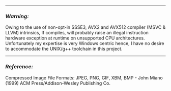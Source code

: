 
--------

### _Warning:_

Owing to the use of non-opt-in SSSE3, AVX2 and AVX512 compiler (MSVC & LLVM) intrinsics, If compiles, will probably raise an illegal instruction hardware exception at runtime on unsupported CPU architectures. Unfortunately my expertise is very Windows centric hence,
I have no desire to accommodate the UNIX/g++ toolchain in this project.

--------
### _Reference:_

Compressed Image File Formats: JPEG, PNG, GIF, XBM, BMP - John Miano (1999) ACM Press/Addison-Wesley Publishing Co.
